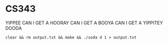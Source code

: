 # CS343
YIPPEE CAN I GET A HOORAY CAN I GET A BOOYA CAN I GET A YIPPITEY DOODA

`clear && rm output.txt && make && ./soda d 1 > output.txt`
